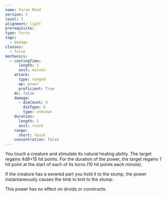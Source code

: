 ```yaml
---
name: Force Mend
version: 1
level: 7
alignment: light
prerequisite: 
type: force
tags:
  - damage
classes:
  - force
mechanics:
  - castingTime:
      length: 1
      unit: minute
    attack:
      type: ranged
      wp: power
      proficient: True
    dc: false
    damage:
      - dieCount: 4
        dieType: 8
        type: unknown
    duration:
      length: 1
      unit: round
    range:
      short: Touch
    concentration: false
---
```

You touch a creature and stimulate its natural healing ability. The target regains 4d8+15 hit points. For the duration of the power, the target regains 1 hit point at the start of each of its turns (10 hit points each minute).

If the creature has a severed part you hold it to the stump, the power instantaneously causes the limb to knit to the stump.

This power has no effect on droids or constructs.
    